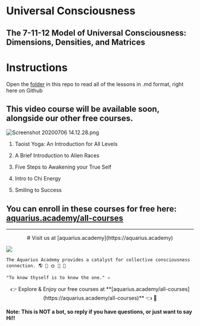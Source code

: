 # Universal Consciousness
## The 7-11-12 Model of Universal Consciousness: Dimensions,  Densities, and Matrices

# Instructions
Open the [folder](https://github.com/dougbutner/universal-consciousness/tree/master/The%207-11-12%20Model%20of%20Universal%20Consciousness) in this repo to read all of the lessons in .md format, right here on Github


## This video course will be available soon, alongside our other free courses. 

![Screenshot 20200706 14.12.28.png](https://files.peakd.com/file/peakd-hive/aquarius.academy/wWAHbnus-Screenshot202020-07-062014.12.28.png)



1. Taoist Yoga: An Introduction for All Levels

2. A Brief Introduction to Alien Races

3. Five Steps to Awakening your True Self

4. Intro to Chi Energy

5. Smiling to Success

## You can enroll in these courses for free here: [aquarius.academy/all-courses](https://aquarius.academy/all-courses)

___
<center>
# Visit us at [aquarius.academy](https://aquarius.academy)

</center>

![](https://cdn-images-1.medium.com/max/2160/1*wgZ678QUqo_Ue3y2S-FHBQ.png)

    The Aquarius Academy provides a catalyst for collective consciousness connection. 🌎 💞 🌞 💞 🌌

    "To know thyself is to know the one." ♾️

<center>
👉 Explore & Enjoy our free courses at **[aquarius.academy/all-courses](https://aquarius.academy/all-courses)** 👈 👀
</center>


**Note: This is NOT a bot, so reply if you have questions, or just want to say Hi!!**

<!--stackedit_data:
eyJoaXN0b3J5IjpbLTc2MzU2NzI2OV19
-->